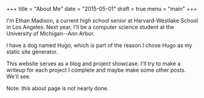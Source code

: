 +++
title = "About Me"
date = "2015-05-01"
draft = true
menu = "main"
+++

I'm Ethan Madison, a current high school senior at Harvard-Westlake School in Los Angeles.
Next year, I'll be a computer science student at the University of Michigan--Ann Arbor.

I have a dog named Hugo, which is part of the reason I chose Hugo as my static site generator.

This website serves as a blog and project showcase. I'll try to make a writeup for each project I complete and maybe make some other posts.
We'll see.

Note: this about page is not nearly done.

